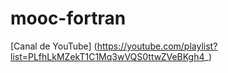 # mooc-fortran

[Canal de YouTube] (https://youtube.com/playlist?list=PLfhLkMZekT1C1Mq3wVQS0ttwZVeBKgh4_)
